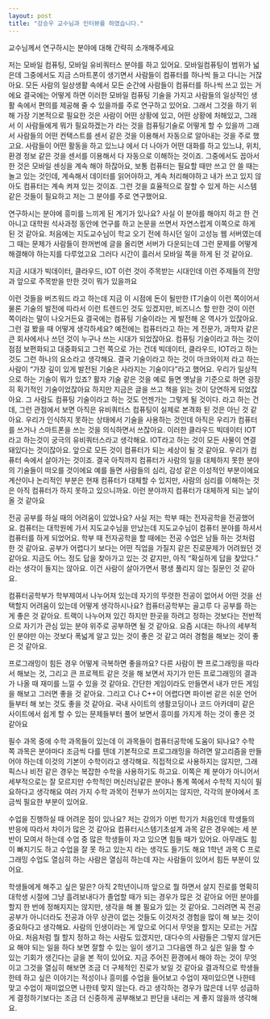```yaml
---
layout: post
title: "강승우 교수님과 인터뷰를 하였습니다."
---
```



교수님께서 연구하시는 분야에 대해 간략히 소개해주세요

저는 모바일 컴퓨팅, 모바일 유비쿼터스 분야를 하고 있어요. 모바일컴퓨팅이 범위가 넓은데 그중에서도 지금 스마트폰이 생기면서 사람들이 컴퓨터를 하나씩 들고 다니는 거잖아요. 모든 사람의 일상생활 속에서 모든 순간에 사람들이 컴퓨터를 하나씩 쓰고 있는 거에요 결국에는 어떻게 하면 이러한 모바일 컴퓨팅 기술을 가지고 사람들의 일상적인 생활 속에서 편의를 제공해 줄 수 있을까를 주로 연구하고 있어요. 그래서 그것을 하기 위해 가장 기본적으로 필요한 것은 사람이 어떤 상황에 있고, 어떤 상황에 처해있고, 그래서 이 사람들에게 뭐가 필요하겠는가 라는 것을 컴퓨팅기술로 어떻게 할 수 있을까 그래서 사람들의 어떤 컨택스트를 센서 같은 것을 이용해서 자동으로 알아내는 것을 주로 했고요. 사람들이 어떤 활동을 하고 있느냐 에서 더 나아가 어떤 대화를 하고 있느냐, 위치, 환경 정보 같은 것을 센서를 이용해서 다 자동으로 이해하는 것이죠.
그중에서도 꼽아서 한 것은 모바일 센싱을 계속 해야 하잖아요, 보통 컴퓨터는 필요할 때만 쓰고 안 쓸 때는 놀고 있는 것인데, 계속해서 데이터를 읽어야하고, 계속 처리해야하고 내가 쓰고 있지 않아도 컴퓨터는 계속 켜져 있는 것이죠. 그런 것을 효율적으로 잘할 수 있게 하는 시스템 같은 것들이 필요하고 저는 그 분야를 주로 연구했어요.

연구하시는 분야에 흥미를 느끼게 된 계기가 있나요?
사실 이 분야를 해야지 하고 한 건 아니고 대학원 석사과정 동안에 연구를 하고 논문을 쓰면서 자연스럽게 이쪽으로 하게 된 것 같아요. 처음에는 지도교수님이 학교 오기 전에 하시던 일이 고성능 웹 서버였는데 그 때는 문제가 사람들이 한꺼번에 글을 올리면 서버가 다운되는데 그런 문제를 어떻게 해결해야 하는지를 다루었고요 그러다 시간이 흘러서 모바일 쪽을 하게 된 것 같아요.


지금 시대가 빅데이터, 클라우드, IOT 이런 것이 주목받는 시대인데 이런 주제들의 전망과 앞으로 주목받을 만한 것이 뭐가 있을까요

이런 것들을 버즈워드 라고 하는데 지금 이 시점에 돈이 될만한 IT기술이 이런 쪽이어서 물론 기술의 발전에 따라서 이런 트렌드인 것도 있겠지만, 비즈니스 할 만한 것이 이런 쪽이라는 말이 나오거든요 결국에는 컴퓨팅 기술이라는 게 발전해 온 역사가 있잖아요. 그런 걸 봤을 때 어떻게 생각하세요? 예전에는 컴퓨터라고 하는 게 전문가, 과학자 같은 큰 회사에서나 쓰던 것이 누구나 쓰는 시대가 되었잖아요. 컴퓨팅 기술이라고 하는 것이 점점 보편화되고 대중화되고 그런 쪽으로 가는 건데 빅데이터, 클라우드, IOT라고 하는것도 그런 하나의 요소라고 생각해요. 결국 기술이라고 하는 것이 마크와이저 라고 하는 사람이 “가장 깊이 있게 발전된 기술은 사라지는 기술이다”라고 했어요. 우리가 일상적으로 하는 기술이 뭐가 있죠? 활자 기술 같은 것을 예로 들면 옛날을 기준으로 하면 굉장히 획기적인 기술이었잖아요 하지만 지금은 글을 쓰고 책을 읽는 것이 당연하게 되었잖아요. 그 사람도 컴퓨팅 기술이라고 하는 것도 언젠가는 그렇게 될 것이다. 라고 하는 건데, 그런 관점에서 보면 아직은 유비쿼터스 컴퓨팅이 실제로 본격화 된 것은 아닌 것 같아요. 우리가 인식하지 못하는 상태에서 기술을 사용하는 것인데 아직은 우리가 컴퓨터를 쓰거나 스마트폰을 쓰는 것을 의식하면서 쓰잖아요. 이러한 클라우드 빅데이터 IOT라고 하는것이 궁극의 유비쿼터스라고 생각해요. IOT라고 하는 것이 모든 사물이 연결돼있다는 것이잖아요. 앞으로 모든 것이 컴퓨터가 되는 세상이 될 것 같아요. 우리가 컴퓨터 속에서 살아가는 것이죠.
결국 아직까지 컴퓨터가 사람의 일을 대체하지 못한 분야의 기술들이 떠오를 것이에요 예를 들면 사람들의 심리, 감성 같은 이성적인 부분이에요 계산이나 논리적인 부분은 현재 컴퓨터가 대체할 수 있지만, 사람의 심리를 이해하는 것은 아직 컴퓨터가 하지 못하고 있으니까요. 이런 분야까지 컴퓨터가 대체하게 되는 날이 올 것 같아요

전공 공부를 하실 때의 어려움이 있었나요?
사실 저는 학부 때는 전자공학을 전공했어요. 컴퓨터는 대학원에 가서 지도교수님을 만났는데 지도교수님이 컴퓨터 분야를 하셔서 컴퓨터를 하게 되었어요. 학부 때 전자공학을 할 때에는 전공 수업은 남들 하는 것처럼 한 것 같아요. 공부가 어렵다기 보다는 어떤 직업을 가질지 같은 진로문제가 어려웠던 것 같아요. 지금도 어느 정도 답을 찾아가고 있는 것 같지만, 아직 “확실하게 답을 찾았다.” 라는 생각이 들지는 않아요. 이건 사람이 살아가면서 평생 풀리지 않는 질문인 것 같아요.


컴퓨터공학부가 학부제여서 나누어져 있는데 자기의 뚜렷한 전공이 없어서 어떤 것을 선택할지 어려움이 있는데 어떻게 생각하시나요?
컴퓨터공학부는 골고루 다 공부를 하는 게 좋은 것 같아요. 트랙이 나누어져 있긴 하지만 한곳을 하려고 정하는 것보다는 전반적으로 자기가 관심 있는 분야 위주로 공부하면 될 것 같아요. 요즘 시대는 하나의 세부적인 분야만 아는 것보다 폭넓게 알고 있는 것이 좋은 것 같고 여러 경험을 해보는 것이 좋은 것 같아요.


프로그래밍이 힘든 경우 어떻게 극복하면 좋을까요?
다른 사람이 짠 프로그래밍을 따라서 해보는 것, 그리고 큰 프로젝트 같은 것을 해 보면서 자기가 만든 프로그래밍의 결과가 나올 때 재미를 느낄 수 있을 것 같아요. 간단한 게임이라도 만들면서 내가 만든 게임을 해보고 그러면 좋을 것 같아요. 그리고 C나 C++이 어렵다면 파이썬 같은 쉬운 언어들부터 해 보는 것도 좋을 것 같아요. 국내 사이트의 생활코딩이나 코드 아카데미 같은 사이트에서 쉽게 할 수 있는 문제들부터 풀어 보면서 흥미를 가지게 하는 것이 좋은 것 같아요



필수 과목 중에 수학 과목들이 있는데 이 과목들이 컴퓨터공학에 도움이 되나요?
수학 쪽 과목은 분야마다 조금씩 다를 텐데 기본적으로 프로그래밍을 하려면 알고리즘을 만들어야 하는데 이것의 기본이 수학이라고 생각해요. 직접적으로 사용하지는 않지만, 그래픽스나 비전 같은 경우는 복잡한 수학을 사용하기도 하고요. 이쪽은 제 분야가 아니어서 세부적으로는 잘 모르지만 수학적인 머신러닝같은 분야나 통계 쪽에서 수학적 지식이 필요하다고 생각해요 여러 가지 수학 과목이 전부가 쓰이지는 않지만, 각각의 분야에서 조금씩 필요한 부분이 있어요.


수업을 진행하실 때 어려운 점이 있나요?
저는 강의가 이번 학기가 처음인데 학생들의 반응에 따라서 차이가 많은 것 같아요 컴퓨터시스템기초설계 과목 같은 경우에는 세 분반이 모여서 하는데 수업 중 많은 학생들이 자고 있으면 힘들 때가 있어요. 아무래도 힘이 빠지기도 하고 수업을 잘 못 하고 있는지 라는 생각도 들기도 해요 1학년 과목 C 프로그래밍 수업도 열심히 하는 사람은 열심히 하는데 자는 사람들이 있어서 힘든 부분이 있어요.

학생들에게 해주고 싶은 말은?
아직 2학년이니까 앞으로 뭘 하면서 살지 진로를 명확히 대학생 시절에 그냥 흘려보내다가 졸업할 때가 되는 경우가 많은 것 같아요 어떤 분야를 할지 한 번에 정해지지는 않지만, 생각을 해 볼 필요가 있는 것 같아요. 그러려면 꼭 전공 공부가 아니더라도 전공과 아무 상관이 없는 것들도 이것저것 경험을 많이 해 보는 것이 중요하다고 생각해요. 사람의 인생이라는 게 앞으로 어디서 무엇을 할지는 모르는 거잖아요. 처음처럼 뭘 할지 정하고 하는 사람도 있겠지만, 대다수의 사람들은 그렇지 않거든요 해야 되는 일을 하다 보면 잘할 수 있는 일이 생기고 그다음엔 하고 싶은 일을 할 수 있는 기회가 생긴다는 글을 본 적이 있어요. 지금 주어진 환경에서 해야 하는 것이 무엇이고 그것을 열심히 해보면 조금 더 구체적인 진로가 보일 것 같아요
결과적으로 학생들한테 하고 싶은 이야기는 적성이나 흥미를 수업을 들어보고 수업이 재미있으면 나한테 맞고 수업이 재미없으면 나한테 맞지 않는다. 라고 생각하는 경우가 많은데 너무 성급하게 결정하기보다는 조금 더 신중하게 공부해보고 판단을 내리는 게 좋지 않을까 생각해요.
